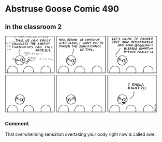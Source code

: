 # Abstruse Goose Comic 490
## in the classroom 2

![image](comics/solving_eigenvalue_problems_for_fun_and_profit.png)
### Comment
That overwhelming sensation overtaking your body right now is called awe.
